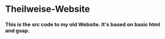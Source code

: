 # Theilweise-Website

### This is the src code to my old Website. It's based on basic html and gsap.
